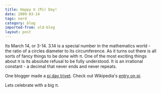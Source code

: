 ```yaml
---
title: Happy π (Pi) Day!
date: 2009-03-14
tags: nerd
category: blog
imported-from: old-blog
layout: post
---
```

Its March 14, or 3-14. 3.14 is a special number in the mathematics world - the ratio of a circles diameter to its circumference. As it turns out there is all sorts of fancy things to be done with π. One of the most exciting things about π is its absolute refusal to be fully understood. It is an irrational constant - a decimal that never ends and never repeats.

One blogger made a [pi day trivet](https://www.evilmadscientist.com/2009/pi-pie-trivet/). Check out Wikipedia's [entry on pi](http://en.wikipedia.org/wiki/Pi).

Lets celebrate with a big π.

